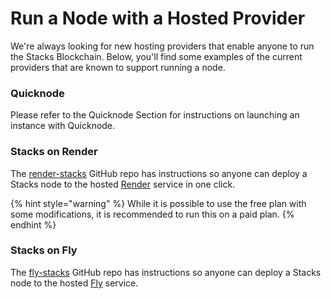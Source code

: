 # Run a Node with a Hosted Provider

We're always looking for new hosting providers that enable anyone to run the Stacks Blockchain. Below, you'll find some examples of the current providers that are known to support running a node.

### Quicknode

Please refer to the Quicknode Section for instructions on launching an instance with Quicknode.

### Stacks on Render

The [render-stacks](https://github.com/stacksfoundation/render-stacks) GitHub repo has instructions so anyone can deploy a Stacks node to the hosted [Render](https://render.com/) service in one click.

{% hint style="warning" %}
While it is possible to use the free plan with some modifications, it is recommended to run this on a paid plan.
{% endhint %}

### Stacks on Fly

The [fly-stacks](https://github.com/stacksfoundation/fly-stacks) GitHub repo has instructions so anyone can deploy a Stacks node to the hosted [Fly](https://fly.io/) service.
